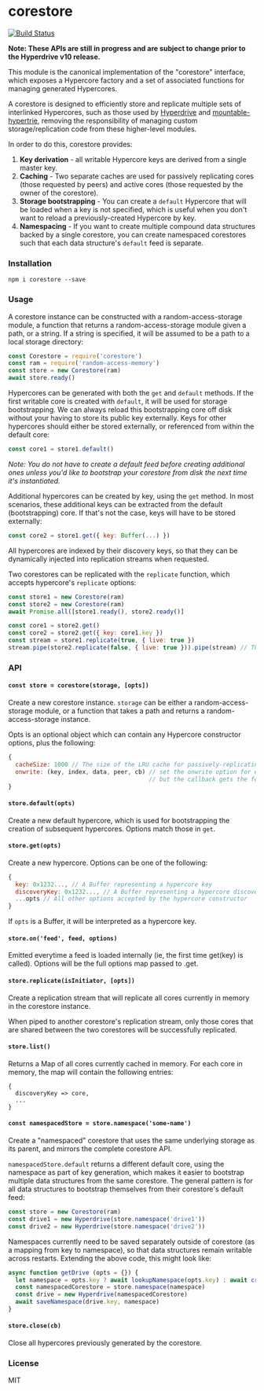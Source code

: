 # corestore
[![Build Status](https://travis-ci.com/andrewosh/corestore.svg?token=WgJmQm3Kc6qzq1pzYrkx&branch=master)](https://travis-ci.com/andrewosh/corestore)

__Note: These APIs are still in progress and are subject to change prior to the Hyperdrive v10 release.__

This module is the canonical implementation of the "corestore" interface, which exposes a Hypercore factory and a set of associated functions for managing generated Hypercores.

A corestore is designed to efficiently store and replicate multiple sets of interlinked Hypercores, such as those used by [Hyperdrive](https://github.com/mafintosh/hyperdrive) and [mountable-hypertrie](https://github.com/andrewosh/hypertrie), removing the responsibility of managing custom storage/replication code from these higher-level modules.

In order to do this, corestore provides:
1. __Key derivation__ - all writable Hypercore keys are derived from a single master key.
2. __Caching__ - Two separate caches are used for passively replicating cores (those requested by peers) and active cores (those requested by the owner of the corestore).
3. __Storage bootstrapping__ - You can create a `default` Hypercore that will be loaded when a key is not specified, which is useful when you don't want to reload a previously-created Hypercore by key.
4. __Namespacing__ - If you want to create multiple compound data structures backed by a single corestore, you can create namespaced corestores such that each data structure's `default` feed is separate.

### Installation
`npm i corestore --save`

### Usage
A corestore instance can be constructed with a random-access-storage module, a function that returns a random-access-storage module given a path, or a string. If a string is specified, it will be assumed to be a path to a local storage directory:
```js
const Corestore = require('corestore')
const ram = require('random-access-memory')
const store = new Corestore(ram)
await store.ready()
```

Hypercores can be generated with both the `get` and `default` methods. If the first writable core is created with `default`, it will be used for storage bootstrapping. We can always reload this bootstrapping core off disk without your having to store its public key externally. Keys for other hypercores should either be stored externally, or referenced from within the default core:
```js
const core1 = store1.default()
```
_Note: You do not have to create a default feed before creating additional ones unless you'd like to bootstrap your corestore from disk the next time it's instantiated._

Additional hypercores can be created by key, using the `get` method. In most scenarios, these additional keys can be extracted from the default (bootstrapping) core. If that's not the case, keys will have to be stored externally:
```js
const core2 = store1.get({ key: Buffer(...) })
```
All hypercores are indexed by their discovery keys, so that they can be dynamically injected into replication streams when requested.

Two corestores can be replicated with the `replicate` function, which accepts hypercore's `replicate` options:
```js
const store1 = new Corestore(ram)
const store2 = new Corestore(ram)
await Promise.all([store1.ready(), store2.ready()]

const core1 = store2.get()
const core2 = store2.get({ key: core1.key })
const stream = store1.replicate(true, { live: true })
stream.pipe(store2.replicate(false, { live: true })).pipe(stream) // This will replicate all common cores.
```

### API
#### `const store = corestore(storage, [opts])`
Create a new corestore instance. `storage` can be either a random-access-storage module, or a function that takes a path and returns a random-access-storage instance.

Opts is an optional object which can contain any Hypercore constructor options, plus the following:
```js
{
  cacheSize: 1000 // The size of the LRU cache for passively-replicating cores.
  onwrite: (key, index, data, peer, cb) // set the onwrite option for each hypercore,
                                        // but the callback gets the feed key as first argument
}
```

#### `store.default(opts)`
Create a new default hypercore, which is used for bootstrapping the creation of subsequent hypercores. Options match those in `get`.

#### `store.get(opts)`
Create a new hypercore. Options can be one of the following:
```js
{
  key: 0x1232..., // A Buffer representing a hypercore key
  discoveryKey: 0x1232..., // A Buffer representing a hypercore discovery key (must have been previously created by key)
  ...opts // All other options accepted by the hypercore constructor
}
```

If `opts` is a Buffer, it will be interpreted as a hypercore key.

#### `store.on('feed', feed, options)`

Emitted everytime a feed is loaded internally (ie, the first time get(key) is called).
Options will be the full options map passed to .get.

#### `store.replicate(isInitiator, [opts])`
Create a replication stream that will replicate all cores currently in memory in the corestore instance.

When piped to another corestore's replication stream, only those cores that are shared between the two corestores will be successfully replicated.

#### `store.list()`
Returns a Map of all cores currently cached in memory. For each core in memory, the map will contain the following entries:
```
{
  discoveryKey => core,
  ...
}
```

#### `const namespacedStore = store.namespace('some-name')`
Create a "namespaced" corestore that uses the same underlying storage as its parent, and mirrors the complete corestore API. 

`namespacedStore.default` returns a different default core, using the namespace as part of key generation, which makes it easier to bootstrap multiple data structures from the same corestore. The general pattern is for all data structures to bootstrap themselves from their corestore's default feed:
```js
const store = new Corestore(ram)
const drive1 = new Hyperdrive(store.namespace('drive1'))
const drive2 = new Hyperdrive(store.namespace('drive2'))
```

Namespaces currently need to be saved separately outside of corestore (as a mapping from key to namespace), so that data structures remain writable across restarts. Extending the above code, this might look like:
```js
async function getDrive (opts = {}) {
  let namespace = opts.key ? await lookupNamespace(opts.key) : await createNamespace()
  const namespacedCorestore = store.namespace(namespace)
  const drive = new Hyperdrive(namespacedCorestore)
  await saveNamespace(drive.key, namespace)
}
```

#### `store.close(cb)`
Close all hypercores previously generated by the corestore.

### License
MIT

